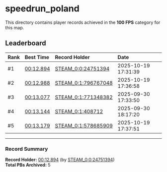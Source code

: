 # speedrun_poland

This directory contains player records achieved in the **100 FPS** category for this map.

## Leaderboard

| Rank | Best Time | Record Holder | Date                |
| :--- | :-------- | :------------ | :------------------ |
| #1   | [00:12.894](./00012894_STEAM_0_0_24751394_20251019-173139.zip) | [STEAM_0:0:24751394](https://speedrun16.com/profile/STEAM_0:0:24751394)   | 2025-10-19 17:31:39 |
| #2   | [00:12.988](./00012988_STEAM_0_1_796767048_20251019-173658.zip) | [STEAM_0:1:796767048](https://speedrun16.com/profile/STEAM_0:1:796767048)   | 2025-10-19 17:36:58 |
| #3   | [00:13.077](./00013077_STEAM_0_1_771348382_20250930-173350.zip) | [STEAM_0:1:771348382](https://speedrun16.com/profile/STEAM_0:1:771348382)   | 2025-09-30 17:33:50 |
| #4   | [00:13.144](./00013144_STEAM_0_1_408712_20250930-181720.zip) | [STEAM_0:1:408712](https://speedrun16.com/profile/STEAM_0:1:408712)   | 2025-09-30 18:17:20 |
| #5   | [00:13.179](./00013179_STEAM_0_1_578685909_20251019-173751.zip) | [STEAM_0:1:578685909](https://speedrun16.com/profile/STEAM_0:1:578685909)   | 2025-10-19 17:37:51 |

---

### Record Summary
**Record Holder:** [00:12.894](./00012894_STEAM_0_0_24751394_20251019-173139.zip) (by [STEAM_0:0:24751394](https://speedrun16.com/profile/STEAM_0:0:24751394))  
**Total PBs Archived:** 5